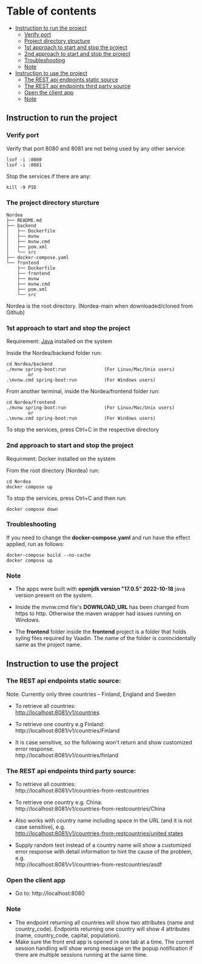 # Table of contents
- [Instruction to run the project](#section1)  
    - [Verify port](#subsection1.1)
    - [Project directory structure](#subsection1.2)
    - [1st approach to start and stop the project](#subsection1.3)
    - [2nd approach to start and stop the project](#subsection1.4)
    - [Troubleshooting](#subsection1.5)
    - [Note](#subsection1.6)
- [Instruction to use the project](#section2)
    - [The REST api endpoints static source](#subsection2.1)
    - [The REST api endpoints third party source](#subsection2.2)
    - [Open the client app](#subsection2.3)
    - [Note](#subsection2.4)


## Instruction to run the project <a name="section1"></a>

### Verify port <a name="subsection1.1">

Verify that port 8080 and 8081 are not being used by any other service:

    lsof -i :8080
    lsof -i :8081

Stop the services if there are any:
    
    kill -9 PID

### The project directory sturcture <a name="subsection1.2">

```
Nordea
├── README.md
├── backend
│   ├── Dockerfile
│   ├── mvnw
│   ├── mvnw.cmd
│   ├── pom.xml
│   └── src
├── docker-compose.yaml
└── frontend
    ├── Dockerfile
    ├── frontend
    ├── mvnw
    ├── mvnw.cmd
    ├── pom.xml
    └── src
```
Nordea is the root directory. (Nordea-main when downloaded/cloned from Github)

### 1st approach to start and stop the project <a name="subsection1.3">

Requirement: [Java](#subsection1.6) installed on the system

Inside the Nordea/backend folder run:

    cd Nordea/backend
    ./mvnw spring-boot:run              (For Linux/Mac/Unix users)
            or
    .\mvnw.cmd spring-boot:run          (For Windows users)    

From another terminal, inside the Nordea/frontend folder run:

    cd Nordea/frontend
    ./mvnw spring-boot:run              (For Linux/Mac/Unix users)
            or
    .\mvnw.cmd spring-boot:run          (For Windows users)

To stop the services, press Ctrl+C in the respective directory

### 2nd approach to start and stop the project <a name="subsection1.4">

Requirment: Docker installed on the system

From the root directory (Nordea) run:

    cd Nordea
    docker compose up

To stop the services, press Ctrl+C and then run:

    docker compose down

### Troubleshooting <a name="subsection1.5">

If you need to change the **docker-compose.yaml** and run have the effect applied, run as follows:

    docker-compose build --no-cache
    docker compose up

### Note <a name="subsection1.6">

- The apps were built with **openjdk version "17.0.5" 2022-10-18** java version present on the system.

- Inside the mvnw.cmd file's **DOWNLOAD_URL** has been changed from https to http. Otherwise the maven wrapper had issues running on Windows.

- The **frontend** folder inside the **frontend** project is a folder that holds syling files required by Vaadin. The name of the folder is conincidentally same as the project name.

## Instruction to use the project <a name="section2"></a>

### The REST api endpoints static source: <a name="subsection2.1">

Note: Currently only three countries - Finland, England and Sweden

- To retrieve all countries:  
    <http://localhost:8081/v1/countries>

- To retrieve one country e.g Finland:  
    http://localhost:8081/v1/countries/Finland

- It is case sensitive, so the following won't return and show customized error response:  
    http://localhost:8081/v1/countries/finland

### The REST api endpoints third party source: <a name="subsection2.2">

- To retrieve all countries:  
    http://localhost:8081/v1/countries-from-restcountries

- To retrieve one country e.g. China:  
    http://localhost:8081/v1/countries-from-restcountries/China
    
- Also works with country name including space in the URL (and it is not case sensitive), e.g.  
    [http://localhost:8081/v1/countries-from-restcountries/united states](http://localhost:8081/v1/countries-from-restcountries/united%20states)

- Supply random text instead of a country name will show a customized error response with detail information to hint the cause of the problem, e.g.  
    http://localhost:8081/v1/countries-from-restcountries/asdf

### Open the client app <a name="subsection2.3">

- Go to: http://localhost:8080

### Note <a name="subsection2.4">
- The endpoint returning all countries will show two attributes (name and country_code). Endpoints returning one country will show 4 attributes (name, country_code, capital, population). 
- Make sure the front end app is opened in one tab at a time. The current session handling will show wrong message on the popup notification if there are multiple sessions running at the same time.
